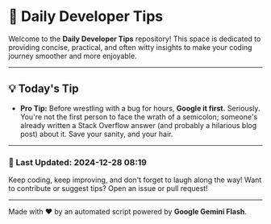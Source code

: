 
# 🌟 Daily Developer Tips

Welcome to the **Daily Developer Tips** repository! This space is dedicated to providing concise, practical, and often witty insights to make your coding journey smoother and more enjoyable.

---

## 💡 Today's Tip

- **Pro Tip:**  Before wrestling with a bug for hours,  **Google it first.**  Seriously. You're not the first person to face the wrath of a semicolon; someone's already written a Stack Overflow answer (and probably a hilarious blog post) about it.  Save your sanity, and your hair.

---

### 📅 Last Updated: 2024-12-28 08:19

Keep coding, keep improving, and don't forget to laugh along the way! Want to contribute or suggest tips? Open an issue or pull request!

---

Made with ❤️ by an automated script powered by **Google Gemini Flash**.
